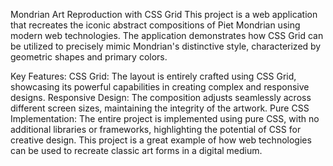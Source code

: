 Mondrian Art Reproduction with CSS Grid
This project is a web application that recreates the iconic abstract compositions of Piet Mondrian using modern web technologies. The application demonstrates how CSS Grid can be utilized to precisely mimic Mondrian's distinctive style, characterized by geometric shapes and primary colors.

Key Features:
CSS Grid: The layout is entirely crafted using CSS Grid, showcasing its powerful capabilities in creating complex and responsive designs.
Responsive Design: The composition adjusts seamlessly across different screen sizes, maintaining the integrity of the artwork.
Pure CSS Implementation: The entire project is implemented using pure CSS, with no additional libraries or frameworks, highlighting the potential of CSS for creative design.
This project is a great example of how web technologies can be used to recreate classic art forms in a digital medium.
